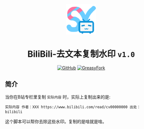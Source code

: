 <div align="center">
    <img src="https://github.com/SynRGB/BiliBili-EasyCopy/raw/main/%23README/icon/256.png" width="20%"/>
    <h1>BiliBili-去文本复制水印 <code>v1.0</code></h1>
	<p>
        <a href='https://github.com/SynRGB/BiliBili-EasyCopy'><img src="https://img.shields.io/badge/-GitHub-3A3A3A?style=flat&amp;logo=GitHub&amp;logoColor=white" referrerpolicy="no-referrer" alt="GitHub"></a>
	    <a href='https://greasyfork.org/zh-CN/scripts/464154-bilibili-easycopy'><img src="https://img.shields.io/badge/-GreasyFork-670000?style=flat&amp;logo=tampermonkey&amp;logoColor=white" referrerpolicy="no-referrer" alt="GreasyFork"></a>
    </p>
</div>

## 简介

当你在B站专栏里复制 `实际内容` 时，实际上复制出来的是:

```
实际内容 作者：XXX https://www.bilibili.com/read/cv00000000 出处：bilibili
```

这个脚本可以帮你去除这些水印。复制的是啥就是啥。